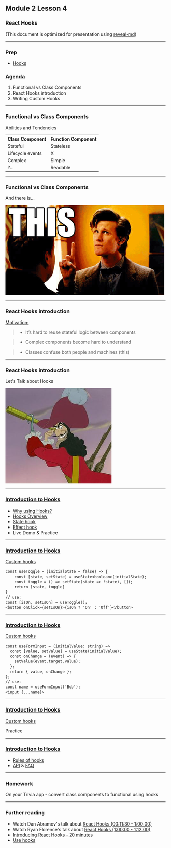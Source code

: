 ## Module 2 Lesson 4
### React Hooks
(This document is optimized for presentation using [reveal-md](https://github.com/webpro/reveal-md))

---

### Prep
* [Hooks](https://reactjs.org/docs/hooks-overview.html)

### Agenda
1. Functional vs Class Components
2. React Hooks introduction
3. Writing Custom Hooks

---

### Functional vs Class Components
Abilities and Tendencies
<table>
    <tr>
        <th>Class Component</th>
        <th>Function Component</th>
    </tr>
    <!-- .element: class="fragment" -->
    <tr><td>Stateful</td><td>Stateless</td></tr>
    <!-- .element: class="fragment" -->
    <tr><td>Lifecycle events</td><td>X</td></tr>
    <!-- .element: class="fragment" -->
    <tr><td>Complex</td><td>Simple</td></tr>
    <!-- .element: class="fragment" -->
    <tr><td>?... </td><td>Readable</td></tr>
    <!-- .element: class="fragment" -->
</table>

---

### Functional vs Class Components
And there is...
<div>
    <img src="./assets/this.gif">
</div>
<!-- .element: class="fragment" -->

---

### React Hooks introduction
[Motivation:](https://reactjs.org/docs/hooks-intro.html)
>* It’s hard to reuse stateful logic between components
<!-- .element: class="fragment" -->

>* Complex components become hard to understand
<!-- .element: class="fragment" -->

>* Classes confuse both people and machines (this) 
<!-- .element: class="fragment" -->

---

### React Hooks introduction
Let's Talk about Hooks

<div>
    <img src="./assets/captainhook.jpg">
</div>

---

### [Introduction to Hooks](https://reactjs.org/docs/hooks-intro.html)
* [Why using Hooks?](https://reactjs.org/docs/hooks-intro.html#motivation)
* [Hooks Overview](https://reactjs.org/docs/hooks-overview.html)
* [State hook](https://reactjs.org/docs/hooks-state.html)
* [Effect hook](https://reactjs.org/docs/hooks-effect.html)
* Live Demo & Practice

---

### [Introduction to Hooks](https://reactjs.org/docs/hooks-intro.html)
[Custom hooks](https://reactjs.org/docs/hooks-custom.html)
```
const useToggle = (initialState = false) => {
    const [state, setState] = useState<boolean>(initialState);
    const toggle = () => setState(state => !state), []);
    return [state, toggle]
}
// use:
const [isOn, setIsOn] = useToggle();
<button onClick={setIsOn}>{isOn ? 'On' : 'Off'}</button>
```

---
### [Introduction to Hooks](https://reactjs.org/docs/hooks-intro.html)
[Custom hooks](https://reactjs.org/docs/hooks-custom.html)
```
const useFormInput = (initialValue: string) => 
  const [value, setValue] = useState(initialValue);
  const onChange = (event) => {
    setValue(event.target.value);
  };
  return { value, onChange };
};
// use:
const name = useFormInput('Bob');
<input {...name}>
```
---
### [Introduction to Hooks](https://reactjs.org/docs/hooks-intro.html)
[Custom hooks](https://reactjs.org/docs/hooks-custom.html)

Practice

---
### [Introduction to Hooks](https://reactjs.org/docs/hooks-intro.html)
* [Rules of hooks](https://reactjs.org/docs/hooks-rules.html)
* [API](https://reactjs.org/docs/hooks-reference.html) & [FAQ](https://reactjs.org/docs/hooks-faq.html)

---

### Homework
On your Trivia app - convert class components to functional using hooks
 
---

### Further reading
* Watch Dan Abramov's talk about [React Hooks (00:11:30 - 1:00:00)](https://www.youtube.com/watch?v=dpw9EHDh2bM)
* Watch Ryan Florence's talk about [React Hooks (1:00:00 - 1:12:00)](https://www.youtube.com/watch?v=dpw9EHDh2bM)
* [Introducing React Hooks - 20 minutes](https://www.youtube.com/watch?v=mxK8b99iJTg)
* [Use hooks](https://usehooks.com/)
